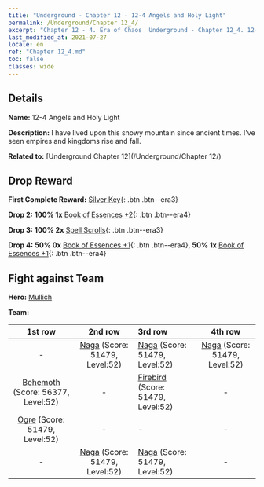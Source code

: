 ```yaml
---
title: "Underground - Chapter 12 - 12-4 Angels and Holy Light"
permalink: /Underground/Chapter 12_4/
excerpt: "Chapter 12 - 4. Era of Chaos  Underground - Chapter 12_4. 12-4 Angels and Holy Light"
last_modified_at: 2021-07-27
locale: en
ref: "Chapter 12_4.md"
toc: false
classes: wide
---
```


## Details

 **Name:** 12-4 Angels and Holy Light

 **Description:** I have lived upon this snowy mountain since ancient times. I've seen empires and kingdoms rise and fall.

 **Related to:** [Underground Chapter 12](/Underground/Chapter 12/)

## Drop Reward

 **First Complete Reward:** [Silver Key](/Items/con_693/){: .btn .btn--era3}

 **Drop 2:** **100% 1x** [Book of Essences +2](/Items/mat_53/){: .btn .btn--era4}

 **Drop 3:** **100% 2x** [Spell Scrolls](/Items/con_694/){: .btn .btn--era3}

 **Drop 4:** **50% 0x** [Book of Essences +1](/Items/mat_46/){: .btn .btn--era4}, **50% 1x** [Book of Essences +1](/Items/mat_46/){: .btn .btn--era4}


## Fight against Team
 **Hero:** [Mullich](/heroes/Mullich/)

 **Team:**


  | 1st row | 2nd row | 3rd row | 4th row |
  |:----:|:----:|:----|:----:|
  | - | [Naga](/units/Naga/) (Score: 51479, Level:52)  | [Naga](/units/Naga/) (Score: 51479, Level:52)  | [Naga](/units/Naga/) (Score: 51479, Level:52)  |
  | [Behemoth](/units/Behemoth/) (Score: 56377, Level:52)  | - | [Firebird](/units/Firebird/) (Score: 51479, Level:52)  | - |
  | [Ogre](/units/Ogre/) (Score: 51479, Level:52)  | - | - | - |
  | - | [Naga](/units/Naga/) (Score: 51479, Level:52)  | [Naga](/units/Naga/) (Score: 51479, Level:52)  | - |


